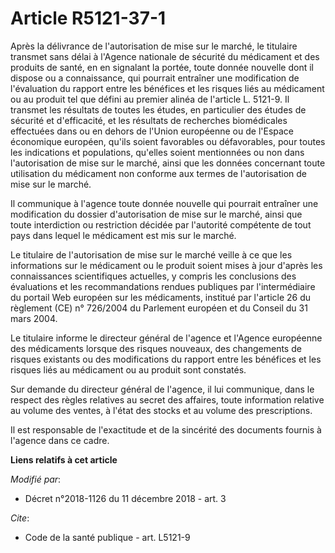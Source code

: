 # Article R5121-37-1

Après la délivrance de l'autorisation de mise sur le marché, le titulaire transmet sans délai à l'Agence nationale de
sécurité du médicament et des produits de santé, en en signalant la portée, toute donnée nouvelle dont il dispose ou a
connaissance, qui pourrait entraîner une modification de l'évaluation du rapport entre les bénéfices et les risques liés au
médicament ou au produit tel que défini au premier alinéa de l'article L. 5121-9. Il transmet les résultats de toutes les
études, en particulier des études de sécurité et d'efficacité, et les résultats de recherches biomédicales effectuées dans ou
en dehors de l'Union européenne ou de l'Espace économique européen, qu'ils soient favorables ou défavorables, pour toutes les
indications et populations, qu'elles soient mentionnées ou non dans l'autorisation de mise sur le marché, ainsi que les
données concernant toute utilisation du médicament non conforme aux termes de l'autorisation de mise sur le marché.

Il communique à l'agence toute donnée nouvelle qui pourrait entraîner une modification du dossier d'autorisation de mise sur
le marché, ainsi que toute interdiction ou restriction décidée par l'autorité compétente de tout pays dans lequel le
médicament est mis sur le marché.

Le titulaire de l'autorisation de mise sur le marché veille à ce que les informations sur le médicament ou le produit soient
mises à jour d'après les connaissances scientifiques actuelles, y compris les conclusions des évaluations et les
recommandations rendues publiques par l'intermédiaire du portail Web européen sur les médicaments, institué par l'article 26
du règlement (CE) n° 726/2004 du Parlement européen et du Conseil du 31 mars 2004.

Le titulaire informe le directeur général de l'agence et l'Agence européenne des médicaments lorsque des risques nouveaux,
des changements de risques existants ou des modifications du rapport entre les bénéfices et les risques liés au médicament ou
au produit sont constatés.

Sur demande du directeur général de l'agence, il lui communique, dans le respect des règles relatives au secret des affaires,
toute information relative au volume des ventes, à l'état des stocks et au volume des prescriptions.

Il est responsable de l'exactitude et de la sincérité des documents fournis à l'agence dans ce cadre.

**Liens relatifs à cet article**

_Modifié par_:

  - Décret n°2018-1126 du 11 décembre 2018 - art. 3

_Cite_:

  - Code de la santé publique - art. L5121-9
